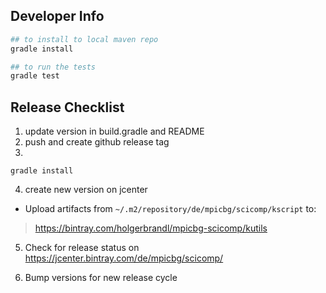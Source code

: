 Developer Info
--------------


```bash
## to install to local maven repo
gradle install

## to run the tests 
gradle test

```

Release Checklist
-----------------

1. update version in build.gradle and README
2. push and create github release tag
3. 
```
gradle install
```

4. create new version on jcenter

* Upload artifacts from `~/.m2/repository/de/mpicbg/scicomp/kscript` to:
> https://bintray.com/holgerbrandl/mpicbg-scicomp/kutils

5. Check for release status on
https://jcenter.bintray.com/de/mpicbg/scicomp/

6. Bump versions for new release cycle